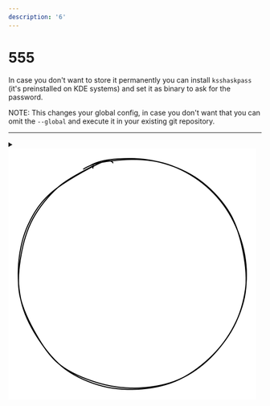 ```yaml
---
description: '6'
---
```


# 555

In case you don't want to store it permanently you can install `ksshaskpass` (it's preinstalled on KDE systems) and set it as binary to ask for the password.

NOTE: This changes your global config, in case you don't want that you can omit the `--global` and execute it in your existing git repository.

***

<details>

<summary></summary>



</details>

<img src="../.gitbook/assets/file.excalidraw.svg" alt="" class="gitbook-drawing">
